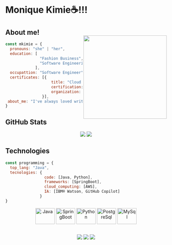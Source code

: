 <div display="inline-block">

# Monique Kimie☕!!!

## About me!

<img align="right" width="260px" style="margin-top:-20px" src="https://github.com/mkimie/mkimie/assets/137451414/0047216b-eb5b-4ec6-b4eb-f07b869456b9">


```javascript
const mkimie = {
  pronouns: "she" | "her",
  education: [
               "Fashion Business",
               "Software Engineering"
             ],
  occupattion: "Software Engineer",
  certificates: [{ 
                    title: "Cloud Practitioner - Foundation",
                    certification: "AWS Certification",
                    organization: "Amazon Web Services, Inc" 
                }],
 about_me: "I've always loved writing with colored pens"
}
```
  
## GitHub Stats
<div align="center">
  
<a href="https://github.com/mkimie"></a>
  <img heigth="250em" src="https://github-readme-stats.vercel.app/api?username=mkimie&show_icons=true&theme=dracula">
  <img heigth="190em" src="https://github-readme-stats.vercel.app/api/top-langs/?username=mkimie&layout=compact&show_icons=true&theme=dracula">
</div>

## Technologies 

```javascript
const programming = {
  top_lang: "Java",
  tecnologies: { 
                 code: [Java, Python],
                 frameworks: [SpringBoot],
                 cloud_computing: [AWS],
                 IA: [IBM® Watson, GitHub Copilot]
               }
}
```

<div align="center">
  <img height="50" width="60" alt="Java" src="https://cdn.jsdelivr.net/gh/devicons/devicon/icons/java/java-original-wordmark.svg"/>
  <img height="50" width="60" alt="SpringBoot" src="https://cdn.jsdelivr.net/gh/devicons/devicon/icons/spring/spring-original-wordmark.svg"/> 
  <img height="50" width="60" alt="Python" src="https://cdn.jsdelivr.net/gh/devicons/devicon/icons/python/python-original-wordmark.svg"/> 
  <img height="50" width="60" alt="PostgreSql" src="https://cdn.jsdelivr.net/gh/devicons/devicon/icons/postgresql/postgresql-original-wordmark.svg"/>
  <img height="50" width="60" alt="MySql" src="https://cdn.jsdelivr.net/gh/devicons/devicon/icons/mysql/mysql-original-wordmark.svg"/>
<br>
</div>

## 
<div align="center">
  <a href = "mailto:mkhamatsu@outlook.com"><img src="https://img.shields.io/badge/-Gmail-%23333?style=for-the-badge&logo=gmail&logoColor=white" target="_blank"></a>
  <a href="https://www.linkedin.com/in/moniquehamatsu/" target="_blank"><img src="https://img.shields.io/badge/-LinkedIn-%230077B5?style=for-the-badge&logo=linkedin&logoColor=white" target="_blank"></a> 
  <a href="https://replit.com/@mkhamatsu" target="_blank"><img src="https://img.shields.io/badge/Replit-DD1200?style=for-the-badge&logo=Replit&logoColor=white" target="_blank")"></a>
</div>

</div>








